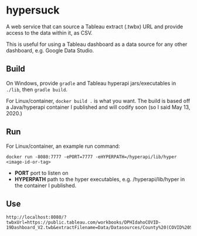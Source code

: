 # hypersuck
A web service that can source a Tableau extract (.twbx) URL and provide access to the data within it, as CSV.

This is useful for using a Tableau dashboard as a data source for any other dashboard, e.g. Google Data Studio.

## Build

On Windows, provide `gradle` and Tableau hyperapi jars/executables in `./lib`, then `gradle build`.

For Linux/container, `docker build .` is what you want. The build is based off a Java/hyperapi container I published
and will codify soon (so I said May 13, 2020.)

## Run

For Linux/container, an example run command:

```
docker run -8080:7777 -ePORT=7777 -eHYPERPATH=/hyperapi/lib/hyper <image-id-or-tag>
```

- **PORT** port to listen on
- **HYPERPATH** path to the hyper executables, e.g. /hyperapi/lib/hyper in the container I published.

## Use

```
http://localhost:8080/?twbxUrl=https://public.tableau.com/workbooks/DPHIdahoCOVID-19Dashboard_V2.twb&extractFilename=Data/Datasources/County%20(COVID%20State%20Dashboard.V1).hyper
```